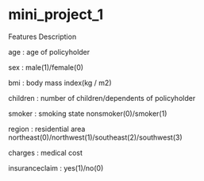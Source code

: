 # mini_project_1
Features Description

age : age of policyholder

sex : male(1)/female(0)

bmi : body mass index(kg / m2)

children : number of children/dependents of policyholder

smoker : smoking state nonsmoker(0)/smoker(1)

region : residential area northeast(0)/northwest(1)/southeast(2)/southwest(3)

charges : medical cost

insuranceclaim : yes(1)/no(0)
